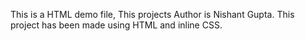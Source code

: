 This is a HTML demo file,
This projects Author is Nishant Gupta.
This project has been made using HTML and inline CSS.
